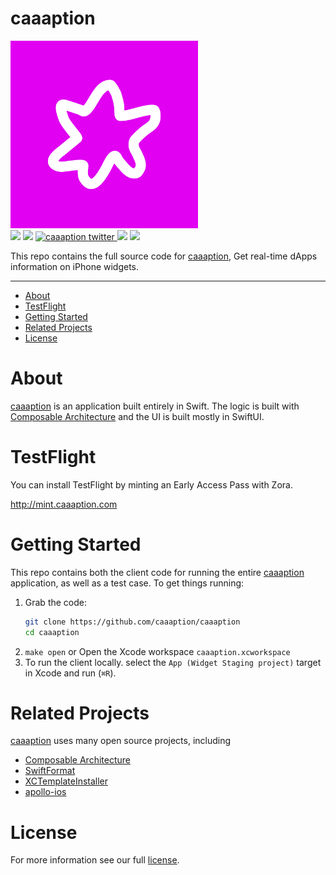 # caaaption

<img src='./App/WidgetApp/Assets.xcassets/AppIcon.appiconset/icon_pink4-1024.png' width='300'>

<div align='left'>
    <img src='https://github.com/caaaption/caaaption/actions/workflows/ci.yml/badge.svg'>
    <img src='https://github.com/tomokisun/caaaption/actions/workflows/format.yml/badge.svg'>
    <a href="https://twitter.com/caaaption">
      <img src="https://img.shields.io/twitter/follow/caaaption?label=caaaption&style=flat&logo=twitter&color=1DA1F2" alt="caaaption twitter">
    </a>
    <img src='https://img.shields.io/badge/language-Swift-orange.svg'>
    <img src='https://img.shields.io/badge/platform-iOS%20-green.svg'>
</div>

This repo contains the full source code for [caaaption](https://caaaption.com), Get real-time dApps information on iPhone widgets. 

---

- [About](#about)
- [TestFlight](#testflight)
- [Getting Started](#getting-started)
- [Related Projects](#related-projects)
- [License](#license)

# About

[caaaption](https://caaaption.com) is an application built entirely in Swift. The logic is built with [Composable Architecture](https://github.com/pointfreeco/swift-composable-architecture) and the UI is  built mostly in SwiftUI.

# TestFlight

You can install TestFlight by minting an Early Access Pass with Zora.

http://mint.caaaption.com

# Getting Started

This repo contains both the client code for running the entire [caaaption](https://caaaption.com) application, as well as a test case. To get things running:

1. Grab the code:
    ```sh
    git clone https://github.com/caaaption/caaaption
    cd caaaption
    ```
2. `make open` or Open the Xcode workspace `caaaption.xcworkspace`
3. To run the client locally. select the `App (Widget Staging project)` target in Xcode and run (`⌘R`).

# Related Projects

[caaaption](https://caaaption.com) uses many open source projects, including

- [Composable Architecture](https://github.com/pointfreeco/swift-composable-architecture)
- [SwiftFormat](https://github.com/nicklockwood/SwiftFormat)
- [XCTemplateInstaller](https://github.com/noppefoxwolf/XCTemplateInstaller)
- [apollo-ios](https://github.com/apollographql/apollo-ios)

# License

For more information see our full [license](./LICENSE).


